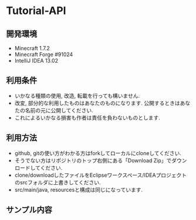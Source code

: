 # Tutorial-API

## 開発環境
* Minecraft 1.7.2
* Minecraft Forge #91024
* IntelliJ IDEA 13.02

## 利用条件

* いかなる種類の使用, 改造, 転載を行っても構いません.
* 改変, 部分的な利用したものはあなたのものになります. 公開するときはあなたの名前の元に公開してください.
* これによるいかなる損害も作者は責任を負わないものとします.

## 利用方法

* github, gitの使い方がわかる方はforkしてローカルにcloneしてください.
* そうでない方はリポジトリのトップ右側にある「Download Zip」でダウンロードしてください.
* clone/downloadしたファイルをEclipseワークスペース/IDEAプロジェクトのsrcフォルダに上書きしてください.
* src/main/java, resourcesと構成は同じになっています.

## サンプル内容
